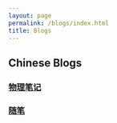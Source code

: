 ```yaml
---
layout: page
permalink: /blogs/index.html
title: Blogs
---
```


## Chinese Blogs

### [物理笔记](https://Peiyuan-Wang.github.io/blogs/notes)
### [随笔](https://Peiyuan-Wang.github.io/blogs/jottings)


